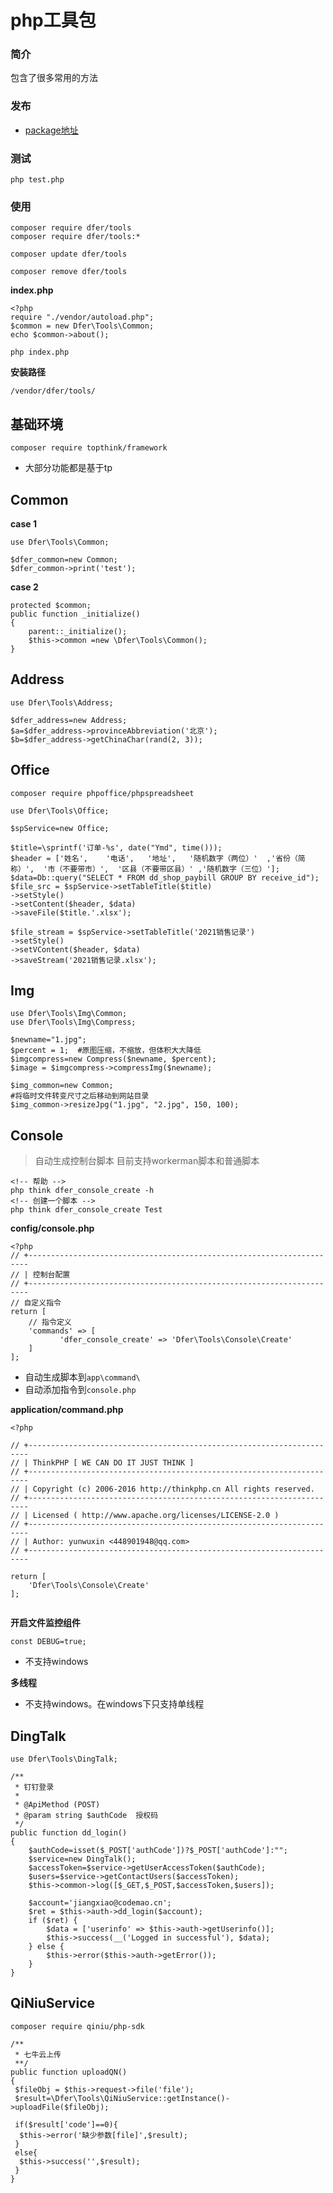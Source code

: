 # php工具包

### 简介
包含了很多常用的方法

### 发布
- [package地址](https://packagist.org/packages/dfer/tools)
 
	

### 测试
```
php test.php
```
### 使用

```
composer require dfer/tools
composer require dfer/tools:*

composer update dfer/tools

composer remove dfer/tools
```

**index.php**
```
<?php
require "./vendor/autoload.php";
$common = new Dfer\Tools\Common;
echo $common->about();
```

```
php index.php
```



**安装路径**
```
/vendor/dfer/tools/
```



## 基础环境
```
composer require topthink/framework
```
- 大部分功能都是基于tp


## Common
**case 1**
```
use Dfer\Tools\Common;
```
```
$dfer_common=new Common;
$dfer_common->print('test');
```

**case 2**
```
protected $common;
public function _initialize()
{
    parent::_initialize();
    $this->common =new \Dfer\Tools\Common();
}
```

## Address
```
use Dfer\Tools\Address;
```
```
$dfer_address=new Address;
$a=$dfer_address->provinceAbbreviation('北京');
$b=$dfer_address->getChinaChar(rand(2, 3));
```


## Office
```
composer require phpoffice/phpspreadsheet
```
```
use Dfer\Tools\Office;
```
```
$spService=new Office;

$title=\sprintf('订单-%s', date("Ymd", time()));
$header = ['姓名',	'电话',	'地址',	'随机数字（两位）'	,'省份（简称）',	'市（不要带市）',	'区县（不要带区县）'	,'随机数字（三位）'];
$data=Db::query("SELECT * FROM dd_shop_paybill GROUP BY receive_id");
$file_src = $spService->setTableTitle($title)
->setStyle()
->setContent($header, $data)
->saveFile($title.'.xlsx');

$file_stream = $spService->setTableTitle('2021销售记录')
->setStyle()
->setVContent($header, $data)
->saveStream('2021销售记录.xlsx');
```


## Img
```
use Dfer\Tools\Img\Common;
use Dfer\Tools\Img\Compress;
```
```
$newname="1.jpg";
$percent = 1;  #原图压缩，不缩放，但体积大大降低
$imgcompress=new Compress($newname, $percent);
$image = $imgcompress->compressImg($newname);

$img_common=new Common;
#将临时文件转变尺寸之后移动到网站目录
$img_common->resizeJpg("1.jpg", "2.jpg", 150, 100);  

```


## Console
> 自动生成控制台脚本
> 目前支持workerman脚本和普通脚本

```
<!-- 帮助 -->
php think dfer_console_create -h
<!-- 创建一个脚本 -->
php think dfer_console_create Test
```



**config/console.php**
```
<?php
// +----------------------------------------------------------------------
// | 控制台配置
// +----------------------------------------------------------------------
// 自定义指令
return [
    // 指令定义
    'commands' => [           
           'dfer_console_create' => 'Dfer\Tools\Console\Create'
    ]
];

```
- 自动生成脚本到`app\command\`
- 自动添加指令到`console.php`


**application/command.php**
```
<?php

// +----------------------------------------------------------------------
// | ThinkPHP [ WE CAN DO IT JUST THINK ]
// +----------------------------------------------------------------------
// | Copyright (c) 2006-2016 http://thinkphp.cn All rights reserved.
// +----------------------------------------------------------------------
// | Licensed ( http://www.apache.org/licenses/LICENSE-2.0 )
// +----------------------------------------------------------------------
// | Author: yunwuxin <448901948@qq.com>
// +----------------------------------------------------------------------

return [
    'Dfer\Tools\Console\Create'                
];


```



**开启文件监控组件**
```
const DEBUG=true;
```
- 不支持windows

**多线程**
- 不支持windows。在windows下只支持单线程



## DingTalk
```
use Dfer\Tools\DingTalk;
```

```
/**
 * 钉钉登录
 *
 * @ApiMethod (POST)
 * @param string $authCode  授权码
 */
public function dd_login()
{
    $authCode=isset($_POST['authCode'])?$_POST['authCode']:"";
    $service=new DingTalk();
    $accessToken=$service->getUserAccessToken($authCode);
    $users=$service->getContactUsers($accessToken);
    $this->common->log([$_GET,$_POST,$accessToken,$users]);
    
    $account='jiangxiao@codemao.cn';
    $ret = $this->auth->dd_login($account);
    if ($ret) {
        $data = ['userinfo' => $this->auth->getUserinfo()];
        $this->success(__('Logged in successful'), $data);
    } else {
        $this->error($this->auth->getError());
    }
}
```


## QiNiuService
```
composer require qiniu/php-sdk
```

```
/**
 * 七牛云上传
 **/
public function uploadQN()
{
 $fileObj = $this->request->file('file');
 $result=\Dfer\Tools\QiNiuService::getInstance()->uploadFile($fileObj);
 
 if($result['code']==0){      
  $this->error('缺少参数[file]',$result);
 }
 else{
  $this->success('',$result);
 }
}
```